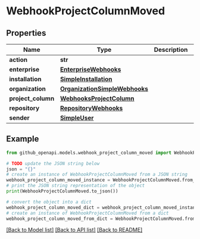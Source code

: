 # WebhookProjectColumnMoved


## Properties

Name | Type | Description | Notes
------------ | ------------- | ------------- | -------------
**action** | **str** |  | 
**enterprise** | [**EnterpriseWebhooks**](EnterpriseWebhooks.md) |  | [optional] 
**installation** | [**SimpleInstallation**](SimpleInstallation.md) |  | [optional] 
**organization** | [**OrganizationSimpleWebhooks**](OrganizationSimpleWebhooks.md) |  | [optional] 
**project_column** | [**WebhooksProjectColumn**](WebhooksProjectColumn.md) |  | 
**repository** | [**RepositoryWebhooks**](RepositoryWebhooks.md) |  | [optional] 
**sender** | [**SimpleUser**](SimpleUser.md) |  | 

## Example

```python
from github_openapi.models.webhook_project_column_moved import WebhookProjectColumnMoved

# TODO update the JSON string below
json = "{}"
# create an instance of WebhookProjectColumnMoved from a JSON string
webhook_project_column_moved_instance = WebhookProjectColumnMoved.from_json(json)
# print the JSON string representation of the object
print(WebhookProjectColumnMoved.to_json())

# convert the object into a dict
webhook_project_column_moved_dict = webhook_project_column_moved_instance.to_dict()
# create an instance of WebhookProjectColumnMoved from a dict
webhook_project_column_moved_from_dict = WebhookProjectColumnMoved.from_dict(webhook_project_column_moved_dict)
```
[[Back to Model list]](../README.md#documentation-for-models) [[Back to API list]](../README.md#documentation-for-api-endpoints) [[Back to README]](../README.md)


